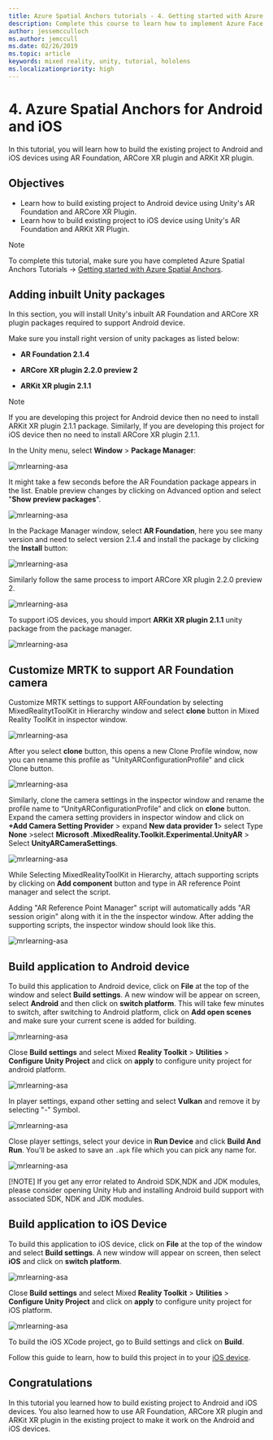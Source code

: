 ```yaml
---
title: Azure Spatial Anchors tutorials - 4. Getting started with Azure Spatial Anchors
description: Complete this course to learn how to implement Azure Face Recognition within a mixed reality application.
author: jessemcculloch
ms.author: jemccull
ms.date: 02/26/2019
ms.topic: article
keywords: mixed reality, unity, tutorial, hololens
ms.localizationpriority: high
---
```


# 4. Azure Spatial Anchors for Android and iOS

In this tutorial, you will learn how to build the existing project to Android and iOS devices using AR Foundation, ARCore XR plugin and ARKit XR plugin.

## Objectives

* Learn how to build existing project to Android device using Unity's AR Foundation and ARCore XR Plugin.
* Learn how to build existing project to iOS device using Unity's AR Foundation and ARKit XR Plugin.

> [!NOTE]
> To complete this tutorial, make sure you have completed Azure Spatial Anchors Tutorials -> [Getting started with Azure Spatial Anchors](mrlearning-asa-ch1.md).

## Adding inbuilt Unity packages

In this section, you will install Unity's inbuilt AR Foundation and ARCore XR plugin packages required to support Android device.

Make sure you install right version of unity packages as listed below:

* **AR Foundation 2.1.4**

* **ARCore XR plugin 2.2.0 preview 2**

* **ARKit XR plugin 2.1.1**

> [!NOTE]
> If you are developing this project for Android device then no need to install ARKit XR plugin 2.1.1 package. Similarly, If you are developing this project for iOS device then no need to install ARCore XR plugin 2.1.1.

In the Unity menu, select **Window** > **Package Manager**:

![mrlearning-asa](images/mrlearning-asa/tutorial4-section1-step1-1.png)

It might take a few seconds before the AR Foundation package appears in the list. Enable preview changes by clicking on Advanced option and select "**Show preview packages**".

![mrlearning-asa](images/mrlearning-asa/tutorial4-section1-step1-2.png)

In the Package Manager window, select **AR Foundation**, here you see many version and need to select version 2.1.4 and install the package by clicking the **Install** button:

![mrlearning-asa](images/mrlearning-asa/tutorial4-section1-step1-3.png)

Similarly follow the same process to import ARCore XR plugin 2.2.0 preview 2.

![mrlearning-asa](images/mrlearning-asa/tutorial4-section1-step1-4.png)

To support iOS devices, you should import **ARKit XR plugin 2.1.1** unity package from the package manager.

![mrlearning-asa](images/mrlearning-asa/tutorial4-section1-step1-5.png)

## Customize MRTK to support AR Foundation camera

Customize MRTK settings to support ARFoundation by selecting MixedRealitytToolKit in Hierarchy window and select **clone** button in Mixed Reality ToolKit in inspector window.

![mrlearning-asa](images/mrlearning-asa/tutorial4-section2-step1-1.png)

After you select **clone** button, this opens a new Clone Profile window, now you can rename this profile as "UnityARConfigurationProfile" and click Clone button.

![mrlearning-asa](images/mrlearning-asa/tutorial4-section2-step1-2.png)

Similarly, clone the camera settings in the inspector window and rename the profile name to “UnityARConfigurationProfile” and click on **clone** button. Expand the camera setting providers in inspector window and click on **+Add Camera Setting Provider** > expand **New data provider 1**> select Type **None** >select **Microsoft .MixedReality.Toolkit.Experimental.UnityAR**  > Select **UnityARCameraSettings**.

![mrlearning-asa](images/mrlearning-asa/tutorial4-section2-step1-3.png)

While Selecting MixedRealityToolKit in Hierarchy, attach supporting scripts by clicking on **Add component** button and type in AR reference Point manager and select the script.

Adding "AR Reference Point Manager" script will automatically adds "AR session origin" along with it in the the inspector window. After adding the supporting scripts, the inspector window should look like this.

![mrlearning-asa](images/mrlearning-asa/tutorial4-section2-step1-4.png)

## Build application to Android device

To build this application to Android device, click on **File** at the top of the window and select **Build settings**. A new window will be appear on screen, select **Android** and then click on **switch platform**. This will take few minutes to switch, after switching to Android platform, click on **Add open scenes** and make sure your current scene is added for building. 

![mrlearning-asa](images/mrlearning-asa/tutorial4-section3-step1-1.png)

Close **Build settings** and select Mixed **Reality Toolkit** > **Utilities** > **Configure Unity Project** and click on **apply** to configure unity project for android platform.

![mrlearning-asa](images/mrlearning-asa/tutorial4-section3-step1-2.png)

In player settings, expand other setting and select **Vulkan** and remove it by selecting "-" Symbol.

![mrlearning-asa](images/mrlearning-asa/tutorial4-section3-step1-3.png)

Close player settings, select your device in **Run Device** and click **Build And Run**. You'll be asked to save an `.apk` file which you can pick any name for.

![mrlearning-asa](images/mrlearning-asa/tutorial4-section3-step1-4.png)

[!NOTE]
If you get any error related to Android SDK,NDK and JDK modules, please consider opening Unity Hub and installing Android build support with associated SDK, NDK and JDK modules.

## Build application to iOS Device

To build this application to iOS device, click on **File** at the top of the window and select **Build settings**. A new window will appear on screen, then select **iOS** and click on **switch platform**.

![mrlearning-asa](images/mrlearning-asa/tutorial4-section4-step1-1.png)

Close **Build settings** and select Mixed **Reality Toolkit** > **Utilities** > **Configure Unity Project** and click on **apply** to configure unity project for iOS platform.

![mrlearning-asa](images/mrlearning-asa/tutorial4-section4-step1-2.png)

To build the iOS XCode project, go to Build settings and click on **Build**.

Follow this guide to learn, how to build this project in to your [iOS device](https://docs.microsoft.com/azure/spatial-anchors/quickstarts/get-started-unity-ios#export-the-xcode-project).

## Congratulations

In this tutorial you learned how to build existing project to Android and iOS devices. You also learned how to use AR Foundation, ARCore XR plugin and ARKit XR plugin in the existing project to make it work on the Android and iOS devices.
